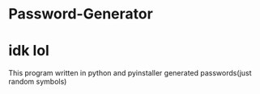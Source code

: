# Password-Generator
# idk lol
This program written in python and pyinstaller generated passwords(just random symbols)
